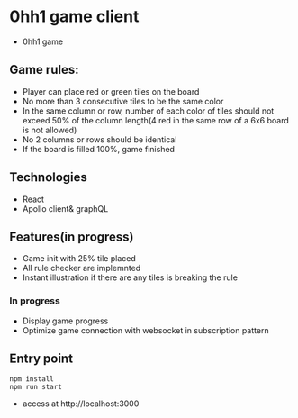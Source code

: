 # 0hh1 game client
- 0hh1 game

## Game rules:
- Player can place red or green tiles on the board
- No more than 3 consecutive tiles to be the same color
- In the same column or row, number of each color of tiles should not exceed 50% of the column length(4 red in the same row of a 6x6 board is not allowed) 
- No 2 columns or rows should be identical
- If the board is filled 100%, game finished

## Technologies
- React
- Apollo client& graphQL

## Features(in progress)
- Game init with 25% tile placed
- All rule checker are implemnted
- Instant illustration if there are any tiles is breaking the rule

### In progress
- Display game progress
- Optimize game connection with websocket in subscription pattern

## Entry point
```
npm install
npm run start
```
- access at http://localhost:3000


